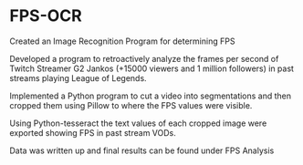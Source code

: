# FPS-OCR
Created an Image Recognition Program for determining FPS 

Developed a program to retroactively analyze the frames per second of Twitch Streamer G2 Jankos (+15000 viewers and 1 million followers) in past streams playing League of Legends.

Implemented a Python program to cut a video into segmentations and then cropped them using Pillow to where the FPS values were visible.

Using Python-tesseract the text values of each cropped image were exported showing FPS in past stream VODs.

Data was written up and final results can be found under FPS Analysis

